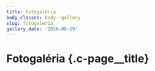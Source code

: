 ```yaml
---
title: Fotogaléria
body_classes: body--gallery
slug: fotogaleria
gallery_date: '2010-08-19'
---
```


# Fotogaléria {.c-page__title}
